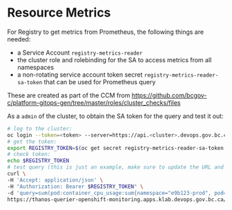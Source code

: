 # Resource Metrics

For Registry to get metrics from Prometheus, the following things are needed:

-   a Service Account `registry-metrics-reader`
-   the cluster role and rolebinding for the SA to access metrics from all namespaces
-   a non-rotating service account token secret `registry-metrics-reader-sa-token` that can be used for Prometheus query

These are created as part of the CCM from https://github.com/bcgov-c/platform-gitops-gen/tree/master/roles/cluster_checks/files

As a `admin` of the cluster, to obtain the SA token for the query and test it out:

```bash
# log to the cluster:
oc login --token=<token> --server=https://api.<cluster>.devops.gov.bc.ca:6443
# get the token:
export REGISTRY_TOKEN=$(oc get secret registry-metrics-reader-sa-token -n gitops-tools -o jsonpath='{.data.token}' | base64 --decode)
# check token:
echo $REGISTRY_TOKEN
# test query (this is just an example, make sure to update the URL and query used for different environments)
curl \
-H 'Accept: application/json' \
-H "Authorization: Bearer $REGISTRY_TOKEN" \
-d 'query=sum(pod:container_cpu_usage:sum{namespace="e9b123-prod", pod=~"getok-app.*"})' \
https://thanos-querier-openshift-monitoring.apps.klab.devops.gov.bc.ca/api/v1/query

```
